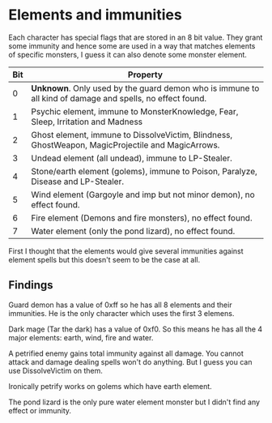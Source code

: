 # Elements and immunities

Each character has special flags that are stored in an 8 bit value. They grant some immunity and hence some are used in a way that matches elements of specific monsters, I guess it can also denote some monster element.

Bit | Property
----|----
0 | **Unknown**. Only used by the guard demon who is immune to all kind of damage and spells, no effect found.
1 | Psychic element, immune to MonsterKnowledge, Fear, Sleep, Irritation and Madness
2 | Ghost element, immune to DissolveVictim, Blindness, GhostWeapon, MagicProjectile and MagicArrows.
3 | Undead element (all undead), immune to LP-Stealer.
4 | Stone/earth element (golems), immune to Poison, Paralyze, Disease and LP-Stealer.
5 | Wind element (Gargoyle and imp but not minor demon), no effect found.
6 | Fire element (Demons and fire monsters), no effect found.
7 | Water element (only the pond lizard), no effect found.

First I thought that the elements would give several immunities against element spells but this doesn't seem to be the case at all.


## Findings

Guard demon has a value of 0xff so he has all 8 elements and their immunities. He is the only character which uses the first 3 elemens.

Dark mage (Tar the dark) has a value of 0xf0. So this means he has all the 4 major elements: earth, wind, fire and water.

A petrified enemy gains total immunity against all damage. You cannot attack and damage dealing spells won't do anything. But I guess you can use DissolveVictim on them.

Ironically petrify works on golems which have earth element.

The pond lizard is the only pure water element monster but I didn't find any effect or immunity.
